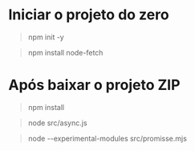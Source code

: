 # Iniciar o projeto do zero

> npm init -y

> npm install node-fetch

# Após baixar o projeto ZIP

> npm install

> node src/async.js

> node --experimental-modules src/promisse.mjs
